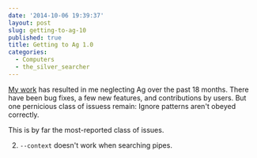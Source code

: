 ```yaml
---
date: '2014-10-06 19:39:37'
layout: post
slug: getting-to-ag-10
published: true
title: Getting to Ag 1.0
categories:
  - Computers
  - the_silver_searcher
---
```


[My work](https://floobits.com/) has resulted in me neglecting Ag over the past 18 months. There have been bug fixes, a few new features, and contributions by users. But one pernicious class of issuess remain: Ignore patterns aren't obeyed correctly.

This is by far the most-reported class of issues.


2. `--context` doesn't work when searching pipes. 


